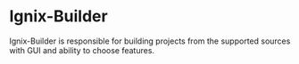 # Ignix-Builder
 Ignix-Builder is responsible for building projects from the supported sources with GUI and ability to choose features.
